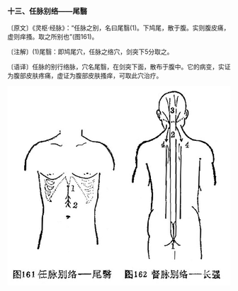 ### 十三、任脉别络——尾翳

〔原文〕《灵枢·经脉》：“任脉之别，名曰尾翳(1)。下鸠尾，散于腹。实则腹皮痛，虚则痒搔。取之所别也”(图161)。

〔注解〕(1)尾翳：即鸠尾穴，任脉之络穴，剑突下5分取之。

〔语译〕任脉的别行络脉，穴名尾翳，在剑突下面，散布于腹中。它的病变，实证为腹部皮肤疼痛，虚证为腹部皮肤搔痒，可取此穴治疗。

![](./img/图161、162.jpg)
